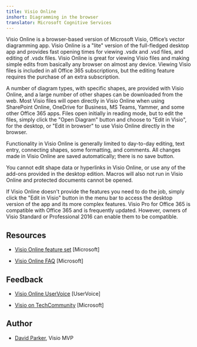 ```yaml
---
title: Visio Online
inshort: Diagramming in the browser
translator: Microsoft Cognitive Services
---
```



Visio Online is a browser-based version of Microsoft Visio, Office’s vector diagramming app. Visio Online is a "lite" version of the full-fledged desktop app and provides fast opening times for viewing .vsdx and .vsd files, and editing of .vsdx files. Visio Online is great for viewing Visio files and making simple edits from basically any browser on almost any device. Viewing Visio files is included in all Office 365 subscriptions, but the editing feature requires the purchase of an extra subscription.

A number of diagram types, with specific shapes, are provided with Visio Online, and a large number of other shapes can be downloaded from the web. Most Visio files will open directly in Visio Online when using SharePoint Online, OneDrive for Business, MS Teams, Yammer, and some other Office 365 apps. Files open initially in reading mode, but to edit the files, simply click the "Open Diagram" button and choose to "Edit in Visio", for the desktop, or "Edit in browser" to use Visio Online directly in the browser.

Functionality in Visio Online is generally limited to day-to-day editing, text entry, connecting shapes, some formatting, and comments. All changes made in Visio Online are saved automatically; there is no save button.

You cannot edit shape data or hyperlinks in Visio Online, or use any of the add-ons provided in the desktop edition. Macros will also not run in Visio Online and protected documents cannot be opened.

If Visio Online doesn't provide the features you need to do the job, simply click the "Edit in Visio" button in the menu bar to access the desktop version of the app and its more complex features. Visio Pro for Office 365 is compatible with Office 365 and is frequently updated. However, owners of Visio Standard or Professional 2016 can enable them to be compatible.

Resources
---------

-   [Visio Online feature set](https://technet.microsoft.com/library/visio-online-service-descriptoin.aspx)
    \[Microsoft\]

-   [Visio Online FAQ](https://support.office.com/en-us/article/Visio-Online-Frequently-Asked-Questions-e6647040-2fca-42ec-9fa5-d16a4e39e0ee?ui=en-US&rs=en-US&ad=US)
    \[Microsoft\]

Feedback
---------

-   [Visio Online UserVoice](https://visio.uservoice.com/forums/368199-visio-online)
    \[UserVoice\]

-   [Visio on TechCommunity](https://techcommunity.microsoft.com/t5/Visio/ct-p/Visio)
    \[Microsoft\]

Author
---------

-   [David Parker](https://www.linkedin.com/in/bvisual/), Visio MVP


